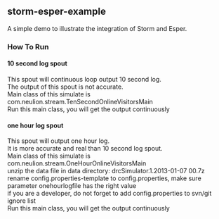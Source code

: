## storm-esper-example

A simple demo to illustrate the integration of Storm and Esper.

### How To Run

#### 10 second log spout
This spout will continuous loop output 10 second log.   
The output of this spout is not accurate.  
Main class of this simulate is com.neulion.stream.TenSecondOnlineVisitorsMain  
Run this main class, you will get the output continuously  

#### one hour log spout
This spout will output one hour log.  
It is more accurate and real than 10 second log spout.  
Main class of this simulate is com.neulion.stream.OneHourOnlineVisitorsMain  
unzip the data file in data directory: drcSimulator.1.2013-01-07 00.7z  
rename config.properties-template to config.properties, make sure parameter onehourlogfile has the right value  
if you are a developer, do not forget to add config.properties to svn/git ignore list  
Run this main class, you will get the output continuously  